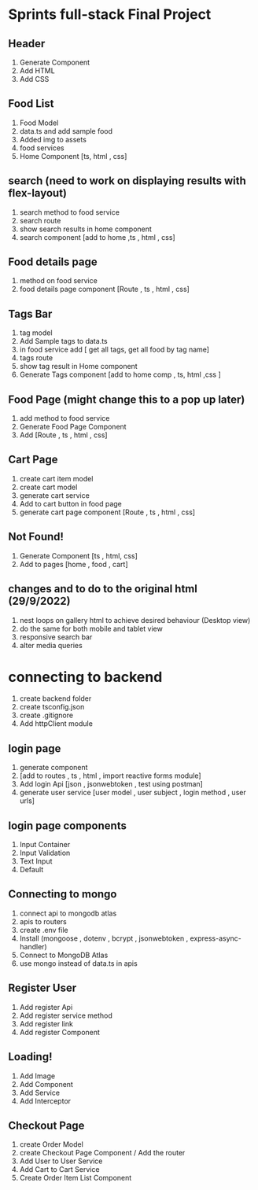 # Sprints full-stack Final Project

## Header

1. Generate Component
2. Add HTML
3. Add CSS

## Food List

1. Food Model
2. data.ts and add sample food
3. Added img to assets
4. food services
5. Home Component [ts, html , css]

## search (need to work on displaying results with flex-layout)

1. search method to food service
2. search route
3. show search results in home component
4. search component [add to home ,ts , html , css]

## Food details page

1. method on food service
2. food details page component [Route , ts , html , css]

## Tags Bar

1. tag model
2. Add Sample tags to data.ts
3. in food service add [ get all tags, get all food by tag name]
4. tags route
5. show tag result in Home component
6. Generate Tags component [add to home comp , ts, html ,css ]

## Food Page (might change this to a pop up later)

1. add method to food service
2. Generate Food Page Component
3. Add [Route , ts , html , css]

## Cart Page

1. create cart item model
2. create cart model
3. generate cart service
4. Add to cart button in food page
5. generate cart page component [Route , ts , html , css]

## Not Found!

1. Generate Component [ts , html, css]
2. Add to pages [home , food , cart]

## changes and to do to the original html (29/9/2022)

1. nest loops on gallery html to achieve desired behaviour (Desktop view)
2. do the same for both mobile and tablet view
3. responsive search bar
4. alter media queries

# connecting to backend

1. create backend folder
2. create tsconfig.json
3. create .gitignore
4. Add httpClient module

## login page

1. generate component
2. [add to routes , ts , html , import reactive forms module]
3. Add login Api [json , jsonwebtoken , test using postman]
4. generate user service [user model , user subject , login method , user urls]

## login page components

1. Input Container
2. Input Validation
3. Text Input
4. Default

## Connecting to mongo

1. connect api to mongodb atlas
2. apis to routers
3. create .env file
4. Install (mongoose , dotenv , bcrypt , jsonwebtoken , express-async-handler)
5. Connect to MongoDB Atlas
6. use mongo instead of data.ts in apis

## Register User

1. Add register Api
2. Add register service method
3. Add register link
4. Add register Component

## Loading!

1. Add Image
2. Add Component
3. Add Service
4. Add Interceptor

## Checkout Page

1. create Order Model
2. create Checkout Page Component / Add the router
3. Add User to User Service
4. Add Cart to Cart Service
5. Create Order Item List Component
